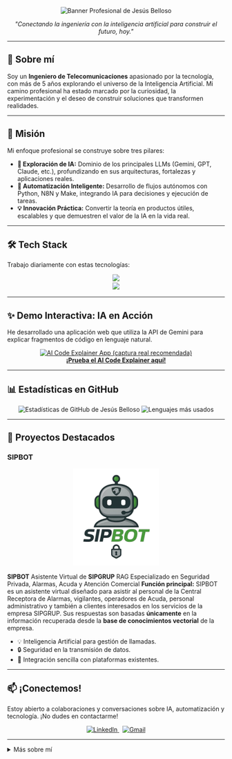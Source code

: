 <p align="center">
  <img src="https://placehold.co/1200x300/0D1117/FFFFFF?text=Ingeniero+de+Telecomunicaciones+%7C+Explorador+de+IA" alt="Banner Profesional de Jesús Belloso">
</p>

<p align="center">
  <i>"Conectando la ingeniería con la inteligencia artificial para construir el futuro, hoy."</i>
</p>

---

## 👋 Sobre mí

Soy un **Ingeniero de Telecomunicaciones** apasionado por la tecnología, con más de 5 años explorando el universo de la Inteligencia Artificial. Mi camino profesional ha estado marcado por la curiosidad, la experimentación y el deseo de construir soluciones que transformen realidades.

---

## 🚀 Misión

Mi enfoque profesional se construye sobre tres pilares:

- **🧠 Exploración de IA:** Dominio de los principales LLMs (Gemini, GPT, Claude, etc.), profundizando en sus arquitecturas, fortalezas y aplicaciones reales.
- **🤖 Automatización Inteligente:** Desarrollo de flujos autónomos con Python, N8N y Make, integrando IA para decisiones y ejecución de tareas.
- **💡 Innovación Práctica:** Convertir la teoría en productos útiles, escalables y que demuestren el valor de la IA en la vida real.

---

## 🛠️ Tech Stack

Trabajo diariamente con estas tecnologías:

<p align="center">
  <a href="https://skillicons.dev">
    <img src="https://skillicons.dev/icons?i=python,js,html,css,gcp,googlecloud,docker,git,github,vscode,n8n&perline=11" />
    <br>
    <img src="https://skillicons.dev/icons?i=gemini,openai,postman,linux,bash&perline=11" />
  </a>
</p>

---

## ✨ Demo Interactiva: IA en Acción

He desarrollado una aplicación web que utiliza la API de Gemini para explicar fragmentos de código en lenguaje natural.

<p align="center">
  <a href="https://TU_APP_URL">
    <img src="https://placehold.co/600x350/1A1A1A/FFFFFF?text=AI+Code+Explainer+App" alt="AI Code Explainer App (captura real recomendada)">
  </a>
  <br>
  <a href="https://TU_APP_URL"><strong>¡Prueba el AI Code Explainer aquí!</strong></a>
</p>

---

## 📊 Estadísticas en GitHub

<p align="center">
  <img src="https://github-readme-stats.vercel.app/api?username=JesusBelloso&show_icons=true&theme=dracula&locale=es" alt="Estadísticas de GitHub de Jesús Belloso" />
  <img src="https://github-readme-stats.vercel.app/api/top-langs/?username=JesusBelloso&layout=compact&theme=dracula&locale=es" alt="Lenguajes más usados" />
</p>

---

## 🌟 Proyectos Destacados

### SIPBOT
<p align="center">
  <img src="assets/SIPBOT.png" alt="Logo SIPBOT" width="200">
</p>

**SIPBOT** Asistente Virtual de **SIPGRUP** RAG
Especializado en Seguridad Privada, Alarmas, Acuda y Atención Comercial
**Función principal:**
SIPBOT es un asistente virtual diseñado para asistir al personal de la Central Receptora de Alarmas, vigilantes, operadores de Acuda, personal administrativo y también a clientes interesados en los servicios de la empresa SIPGRUP. Sus respuestas son basadas **únicamente** en la información recuperada desde la **base de conocimientos vectorial** de la empresa.

- 💡 Inteligencia Artificial para gestión de llamadas.
- 🔒 Seguridad en la transmisión de datos.
- 🤖 Integración sencilla con plataformas existentes.

---

## 📫 ¡Conectemos!

Estoy abierto a colaboraciones y conversaciones sobre IA, automatización y tecnología. ¡No dudes en contactarme!

<p align="center">
  <a href="https://www.linkedin.com/in/jesusbelloso88/">
    <img src="https://img.shields.io/badge/LinkedIn-0077B5?style=for-the-badge&logo=linkedin&logoColor=white" alt="LinkedIn">
  </a>
  &nbsp;
  <a href="mailto:jesusbelloso89@gmail.com">
    <img src="https://img.shields.io/badge/Gmail-D14836?style=for-the-badge&logo=gmail&logoColor=white" alt="Gmail">
  </a>
</p>

---

<details>
  <summary>Más sobre mí</summary>
  <ul>
    <li>🌍 Ubicación: <b>Ciudad, País</b></li>
    <li>👨‍💻 Actualmente trabajando en: <b>Empresa/Proyecto</b></li>
    <li>🎓 Formación: <b>Universidad, especialización</b></li>
    <li>🗣️ Idiomas: Español, Inglés</li>
  </ul>
</details>
